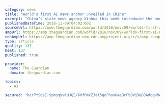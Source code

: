 ```yaml
---
category: news
title: "World's first AI news anchor unveiled in China"
excerpt: "China’s state news agency Xinhua this week introduced the newest members of its newsroom: AI anchors ... regular Xinhua news anchor named Qiu Hao. Photograph: Xinhua news The broadcasters made their debut during China’s annual World Internet Conference ..."
publishedDateTime: 2018-11-09T04:02:00Z
sourceUrl: https://www.theguardian.com/world/2018/nov/09/worlds-first-ai-news-anchor-unveiled-in-china
ampUrl: https://amp.theguardian.com/world/2018/nov/09/worlds-first-ai-news-anchor-unveiled-in-china
cdnAmpUrl: https://amp-theguardian-com.cdn.ampproject.org/c/s/amp.theguardian.com/world/2018/nov/09/worlds-first-ai-news-anchor-unveiled-in-china
type: article
quality: 137
heat: 137
published: true

provider:
  name: The Guardian
  domain: theguardian.com

topics:
  - AI

secured: "bcrPYSdsI+9pmsgyvKUJQE/6OfPmYZ3at5qoFhooGaeBrFbBVj9eGDAdcgvR4Ou0W8/9dPIXDpLiqk+85LOK+KmqjlE71EPjLptSalL7QZD2/WN+JaRlf/qGKiUPcRs6uPNdwHz1lakWol8g2a3T94nrGB1dYRe6wBNH9HGz4lX0oIhIXfTAXkJD1tzmt1msjkFStjv2/H+AG6HHSB+6nSDBJl6coCHALjY+RyOGqEVVpPx/fj0tcOgtC/rbUmd4h3EFGZ0eHjYFuX7DOkkO5w==;EDKUU9kLjUtFwXpoKvn01w=="
---
```


